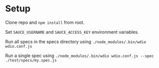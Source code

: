 # Setup

Clone repo and `npm install` from root.

Set `SAUCE_USERNAME` and `SAUCE_ACCESS_KEY` environment variables.

Run all specs in the specs directory using `./node_modules/.bin/wdio wdio.conf.js`

Run a single spec using `./node_modules/.bin/wdio wdio.conf.js --spec ./test/specs/my.spec.js`

